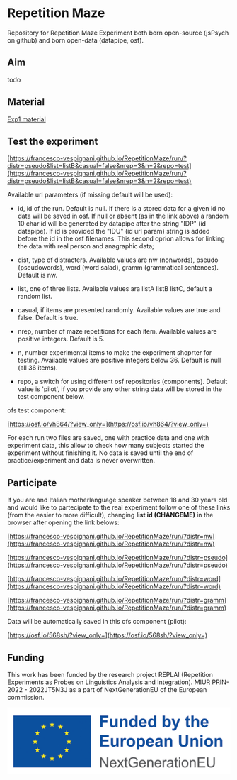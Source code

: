 # Repetition Maze

Repository for Repetition Maze Experiment both born open-source (jsPsych on github) and born open-data (datapipe, osf).

##  Aim

todo

## Material

[Exp1 material](https://francesco-vespignani.github.io/RepetitionMaze/exp1_material/allitems.html)

##  Test the experiment

[https://francesco-vespignani.github.io/RepetitionMaze/run/?distr=pseudo&list=listB&casual=false&nrep=3&n=2&repo=test](https://francesco-vespignani.github.io/RepetitionMaze/run/?distr=pseudo&list=listB&casual=false&nrep=3&n=2&repo=test)

Available url parameters (if missing default will be used):

- id, id of the run. Default is null. If there is a stored data for a given id no data will be saved in osf. If null or absent (as in the link above) a random 10 char id will be generated by datapipe after the string "IDP" (id datapipe). If id is provided the "IDU" (id url param) string is added before the id in the osf filenames. This second oprion allows for linking the data with real person and anagraphic data;

- dist, type of distracters. Available values are nw (nonwords), pseudo (pseudowords), word (word salad), gramm (grammatical sentences). Default is nw.

- list, one of three lists. Available values ara listA listB listC, default a random list.

- casual, if items are presented randomly. Available values are true and false. Default is true.

- nrep, number of maze repetitions for each item. Available values are positive integers. Default is 5.

- n, number experimental items to make the experiment shoprter for testing. Available values are positive integers below 36. Default is null (all 36 items).

- repo, a switch for using different osf repositories (components). Default value is 'pilot', if you  provide any other string data will be stored in the test component  below.

ofs test component:

[https://osf.io/vh864/?view_only=](https://osf.io/vh864/?view_only=)

For each run two files are saved, one with practice data  and one with experiment data, this allow to check how many subjects started the experiment without finishing it. No data is saved until the end of practice/experiment and data is never overwritten.

##  Participate

If you are and Italian motherlanguage speaker between 18 and 30 years old and would like to partecipate to the real experiment follow one of these links (from the easier to more difficult), changing **list id (CHANGEME)** in the browser after opening the link belows:

[https://francesco-vespignani.github.io/RepetitionMaze/run/?distr=nw](https://francesco-vespignani.github.io/RepetitionMaze/run/?distr=nw)

[https://francesco-vespignani.github.io/RepetitionMaze/run/?distr=pseudo](https://francesco-vespignani.github.io/RepetitionMaze/run/?distr=pseudo)

[https://francesco-vespignani.github.io/RepetitionMaze/run/?distr=word](https://francesco-vespignani.github.io/RepetitionMaze/run/?distr=word)

[https://francesco-vespignani.github.io/RepetitionMaze/run/?distr=gramm](https://francesco-vespignani.github.io/RepetitionMaze/run/?distr=gramm)

Data will be automatically saved in this ofs component (pilot):

[https://osf.io/568sh/?view_only=](https://osf.io/568sh/?view_only=)

##  Funding

This work has been funded by the research project REPLAI (Repetition Experiments as Probes on Linguistics Analysis and Integration). MIUR PRIN-2022 - 2022JT5N3J as a part of NextGenerationEU of the European commission.

[<img src="logo/nextgeneu_en.jpg">](https://next-generation-eu.europa.eu/index_en)




